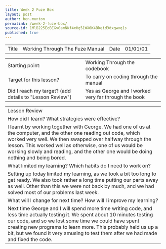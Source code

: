 ```yaml
---
title: Week 2 Fuze Box
layout: post
author: ben.munton
permalink: /week-2-fuze-box/
source-id: 1MlB225EcBEGv0amNKf4xHg51WX0K4Bkeid3dxqwxq1s
published: true
---
```

<table>
  <tr>
    <td>Title</td>
    <td>Working Through The Fuze Manual</td>
    <td>Date</td>
    <td>01/01/01</td>
  </tr>
</table>


<table>
  <tr>
    <td>Starting point:</td>
    <td>Working Through the codebook</td>
  </tr>
  <tr>
    <td>Target for this lesson?</td>
    <td>To carry on coding through the manual</td>
  </tr>
  <tr>
    <td>Did I reach my target? 
(add details to "Lesson Review")</td>
    <td> Yes as George and I worked very far through the book</td>
  </tr>
</table>


<table>
  <tr>
    <td>Lesson Review</td>
  </tr>
  <tr>
    <td>How did I learn? What strategies were effective? </td>
  </tr>
  <tr>
    <td>I learnt by working together with George. We had one of us at the computer, and the other one reading out code, which worked very well.  We then swapped over halfway through the lesson.  This worked well as otherwise, one of us would be working slowly and reading, and the other one would be doing nothing and being bored.</td>
  </tr>
  <tr>
    <td>What limited my learning? Which habits do I need to work on? </td>
  </tr>
  <tr>
    <td>Setting up today limited my learning, as we took a bit too long to get ready.  We also took rather a long time putting our parts away as well.  Other than this we were not back by much, and we had solved most of our problems last week.</td>
  </tr>
  <tr>
    <td>What will I change for next time? How will I improve my learning?</td>
  </tr>
  <tr>
    <td>Next time George and I will spend more time writing code, and less time actually testing it.  We spent about 10 minutes testing our code, and so we lost some time we could have spent creating new programs to learn more.  This probably held us up a bit, but we found it very amusing to test them after we had made and fixed the code.</td>
  </tr>
</table>



